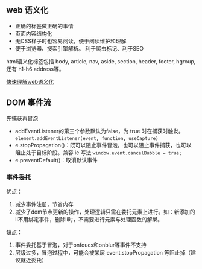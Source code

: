## web 语义化

* 正确的标签做正确的事情
* 页面内容结构化
* 无CSS样子时也容易阅读，便于阅读维护和理解
* 便于浏览器、搜索引擎解析。 利于爬虫标记、利于SEO

html语义化标签包括 body, article, nav, aside, section, header, footer, hgroup, 还有 h1-h6 address等。

[快速理解web语义化](https://juejin.im/entry/6844903582274174984)

## DOM 事件流

先捕获再冒泡

* addEventListener的第三个参数默认为false，为 true 时在捕获时触发。`element.addEventListener(event, function, useCapture)`
* e.stopPropagation()：既可以阻止事件冒泡，也可以阻止事件捕获，也可以阻止处于目标阶段。兼容 ie 写法 `window.event.cancelBubble = true; `
* e.preventDefault()：取消默认事件

### 事件委托

优点：
1. 减少事件注册，节省内存
2. 减少了dom节点更新的操作，处理逻辑只需在委托元素上进行。如：新添加的li不用绑定事件，删除li时，不需要进行元素与处理函数的解绑。

缺点：
1. 事件委托基于冒泡，对于onfoucs和onblur等事件不支持
2. 层级过多，冒泡过程中，可能会被某层 event.stopPropagation 等阻止掉（建议就近委托）




